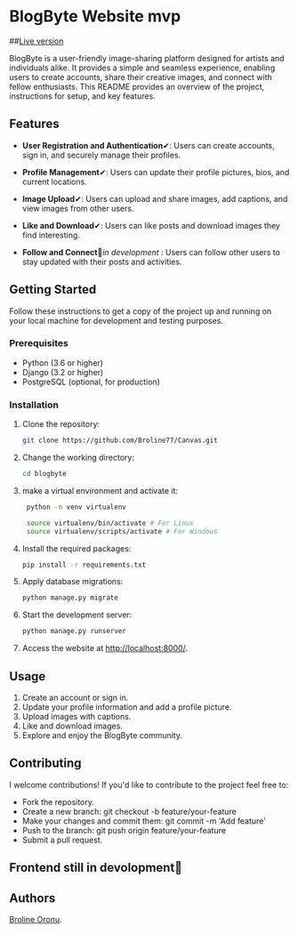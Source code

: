 # BlogByte Website mvp

##[Live version](https://broline.pythonanywhere.com)


BlogByte is a user-friendly image-sharing platform designed for artists and individuals alike. It provides a simple and seamless experience, enabling users to create accounts, share their creative images, and connect with fellow enthusiasts. This README provides an overview of the project, instructions for setup, and key features.

## Features

- **User Registration and Authentication**✔: Users can create accounts, sign in, and securely manage their profiles.

- **Profile Management**✔: Users can update their profile pictures, bios, and current locations.

- **Image Upload**✔: Users can upload and share images, add captions, and view images from other users.

- **Like and Download**✔: Users can like posts and download images they find interesting.

- **Follow and Connect**🔧*in development* : Users can follow other users to stay updated with their posts and activities. 

## Getting Started

Follow these instructions to get a copy of the project up and running on your local machine for development and testing purposes.

### Prerequisites

- Python (3.6 or higher)
- Django (3.2 or higher)
- PostgreSQL (optional, for production)

### Installation

1. Clone the repository:

   ```bash
   git clone https://github.com/Broline77/Canvas.git
   ```

2. Change the working directory:

   ```bash
   cd blogbyte
   ```

3. make a virtual environment and activate it:
   ```bash
    python -m venv virtualenv

    source virtualenv/bin/activate # For Linux
    source virtualenv/scripts/activate # For Windows
   ```


4. Install the required packages:

   ```bash
   pip install -r requirements.txt
   ```

5. Apply database migrations:

   ```bash
   python manage.py migrate
   ```

6. Start the development server:

   ```bash
   python manage.py runserver
   ```

7. Access the website at [http://localhost:8000/](http://localhost:8000/).

## Usage

1. Create an account or sign in.
2. Update your profile information and add a profile picture.
3. Upload images with captions.
4. Like and download images.
5. Explore and enjoy the BlogByte community.

## Contributing

I welcome contributions! If you'd like to contribute to the project feel free to:
* Fork the repository.
* Create a new branch: git checkout -b feature/your-feature
* Make your changes and commit them: git commit -m 'Add feature'
* Push to the branch: git push origin feature/your-feature
* Submit a pull request.


## Frontend still in devolopment🔧



## Authors

[Broline Oronu](https://github.com/Broline77).

